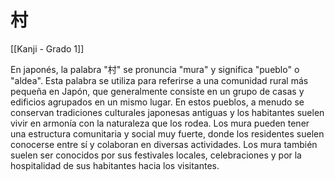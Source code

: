 # 村

[[Kanji - Grado 1]]

En japonés, la palabra "村" se pronuncia "mura" y significa "pueblo" o "aldea". Esta palabra se utiliza para referirse a una comunidad rural más pequeña en Japón, que generalmente consiste en un grupo de casas y edificios agrupados en un mismo lugar. En estos pueblos, a menudo se conservan tradiciones culturales japonesas antiguas y los habitantes suelen vivir en armonía con la naturaleza que los rodea. Los mura pueden tener una estructura comunitaria y social muy fuerte, donde los residentes suelen conocerse entre sí y colaboran en diversas actividades. Los mura también suelen ser conocidos por sus festivales locales, celebraciones y por la hospitalidad de sus habitantes hacia los visitantes.
